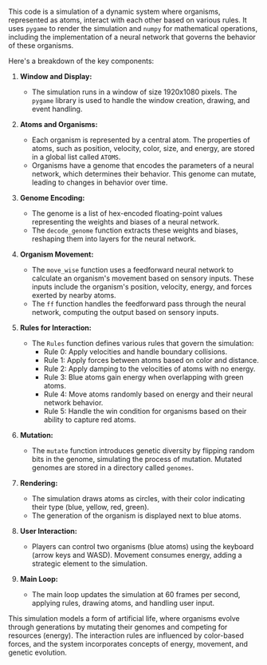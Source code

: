 This code is a simulation of a dynamic system where organisms, represented as atoms, interact with each other based on various rules. It uses `pygame` to render the simulation and `numpy` for mathematical operations, including the implementation of a neural network that governs the behavior of these organisms.

Here's a breakdown of the key components:

1. **Window and Display:**
   - The simulation runs in a window of size 1920x1080 pixels. The `pygame` library is used to handle the window creation, drawing, and event handling.

2. **Atoms and Organisms:**
   - Each organism is represented by a central atom. The properties of atoms, such as position, velocity, color, size, and energy, are stored in a global list called `ATOMS`.
   - Organisms have a genome that encodes the parameters of a neural network, which determines their behavior. This genome can mutate, leading to changes in behavior over time.

3. **Genome Encoding:**
   - The genome is a list of hex-encoded floating-point values representing the weights and biases of a neural network.
   - The `decode_genome` function extracts these weights and biases, reshaping them into layers for the neural network.

4. **Organism Movement:**
   - The `move_wise` function uses a feedforward neural network to calculate an organism's movement based on sensory inputs. These inputs include the organism's position, velocity, energy, and forces exerted by nearby atoms.
   - The `ff` function handles the feedforward pass through the neural network, computing the output based on sensory inputs.

5. **Rules for Interaction:**
   - The `Rules` function defines various rules that govern the simulation:
     - Rule 0: Apply velocities and handle boundary collisions.
     - Rule 1: Apply forces between atoms based on color and distance.
     - Rule 2: Apply damping to the velocities of atoms with no energy.
     - Rule 3: Blue atoms gain energy when overlapping with green atoms.
     - Rule 4: Move atoms randomly based on energy and their neural network behavior.
     - Rule 5: Handle the win condition for organisms based on their ability to capture red atoms.

6. **Mutation:**
   - The `mutate` function introduces genetic diversity by flipping random bits in the genome, simulating the process of mutation. Mutated genomes are stored in a directory called `genomes`.

7. **Rendering:**
   - The simulation draws atoms as circles, with their color indicating their type (blue, yellow, red, green).
   - The generation of the organism is displayed next to blue atoms.

8. **User Interaction:**
   - Players can control two organisms (blue atoms) using the keyboard (arrow keys and WASD). Movement consumes energy, adding a strategic element to the simulation.

9. **Main Loop:**
   - The main loop updates the simulation at 60 frames per second, applying rules, drawing atoms, and handling user input.

This simulation models a form of artificial life, where organisms evolve through generations by mutating their genomes and competing for resources (energy). The interaction rules are influenced by color-based forces, and the system incorporates concepts of energy, movement, and genetic evolution.
